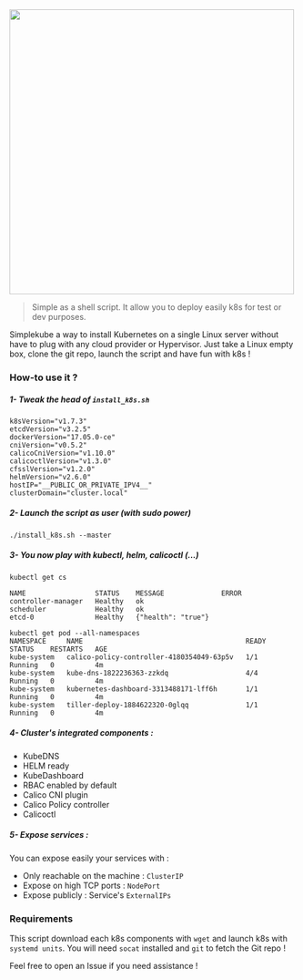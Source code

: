 <img src="https://i.imgur.com/gMGVimd.png" width="500">

> Simple as a shell script. It allow you to deploy easily k8s for test or dev purposes.

Simplekube a way to install Kubernetes on a single Linux server without have to plug with any cloud provider or Hypervisor. Just take a Linux empty box, clone the git repo, launch the script and have fun with k8s !

### How-to use it ?

##### 1- Tweak the head of `install_k8s.sh`
 
 ```
k8sVersion="v1.7.3"
etcdVersion="v3.2.5"
dockerVersion="17.05.0-ce"
cniVersion="v0.5.2"
calicoCniVersion="v1.10.0"
calicoctlVersion="v1.3.0"
cfsslVersion="v1.2.0"
helmVersion="v2.6.0"
hostIP="__PUBLIC_OR_PRIVATE_IPV4__"
clusterDomain="cluster.local"
 ```
##### 2- Launch the script as user (with sudo power)

`./install_k8s.sh --master`

##### 3- You now play with kubectl, helm, calicoctl (...)

```
kubectl get cs 

NAME                 STATUS    MESSAGE              ERROR
controller-manager   Healthy   ok
scheduler            Healthy   ok
etcd-0               Healthy   {"health": "true"}

kubectl get pod --all-namespaces
NAMESPACE     NAME                                        READY     STATUS    RESTARTS   AGE
kube-system   calico-policy-controller-4180354049-63p5v   1/1       Running   0          4m
kube-system   kube-dns-1822236363-zzkdq                   4/4       Running   0          4m
kube-system   kubernetes-dashboard-3313488171-lff6h       1/1       Running   0          4m
kube-system   tiller-deploy-1884622320-0glqq              1/1       Running   0          4m
```
##### 4- Cluster's integrated components :

  - KubeDNS
  - HELM ready
  - KubeDashboard
  - RBAC enabled by default
  - Calico CNI plugin
  - Calico Policy controller 
  - Calicoctl

##### 5- Expose services :

You can expose easily your services with :

  - Only reachable on the machine : `ClusterIP`
  - Expose on high TCP ports : `NodePort`
  - Expose publicly : Service's `ExternalIPs`

### Requirements

This script download each k8s components with `wget` and launch k8s with `systemd units`. 
You will need `socat` installed and `git` to fetch the Git repo !

Feel free to open an Issue if you need assistance !

